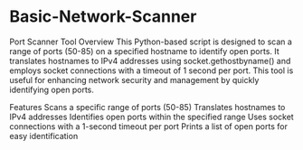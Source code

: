 # Basic-Network-Scanner

Port Scanner Tool
Overview
This Python-based script is designed to scan a range of ports (50-85) on a specified hostname to identify open ports. It translates hostnames to IPv4 addresses using socket.gethostbyname() and employs socket connections with a timeout of 1 second per port. This tool is useful for enhancing network security and management by quickly identifying open ports.

Features
Scans a specific range of ports (50-85)
Translates hostnames to IPv4 addresses
Identifies open ports within the specified range
Uses socket connections with a 1-second timeout per port
Prints a list of open ports for easy identification


